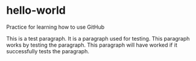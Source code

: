 # hello-world
Practice for learning how to use GitHub

This is a test paragraph. It is a paragraph used for testing. This paragraph works by testing the paragraph. This paragraph will have worked if it successfully tests the paragraph.
